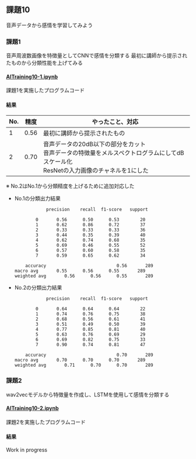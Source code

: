 ## 課題10
音声データから感情を学習してみよう

### 課題1
音声周波数画像を特徴量としてCNNで感情を分類する
最初に講師から提示されたものから分類性能を上げてみる

#### [AITraining10-1.ipynb](./AITraining10-1.ipynb)
課題1を実施したプログラムコード

#### 結果

| No. |  精度  | やったこと、対応 |
| ---- | ---- | ---- |
| 1 | 0.56 | 最初に講師から提示されたもの|
| 2 | 0.70 | 音声データの20dB以下の部分をカット<br>音声データの特徴量をメルスペクトログラムにしてdBスケール化<br>ResNetの入力画像のチャネルを1にした |

※ No.2はNo.1から分類精度を上げるために追加対応した


* No.1の分類出力結果
    ```
                precision    recall  f1-score   support

            0       0.56      0.50      0.53        20
            1       0.62      0.86      0.72        37
            2       0.33      0.33      0.33        36
            3       0.44      0.35      0.39        40
            4       0.62      0.74      0.68        35
            5       0.69      0.46      0.55        52
            6       0.57      0.60      0.58        35
            7       0.59      0.65      0.62        34

        accuracy                           0.56       289
    macro avg       0.55      0.56      0.55       289
    weighted avg       0.56      0.56      0.55       289
    ```
* No.2の分類出力結果
    ```
                precision    recall  f1-score   support

            0       0.64      0.64      0.64        22
            1       0.74      0.76      0.75        38
            2       0.68      0.56      0.61        41
            3       0.51      0.49      0.50        39
            4       0.77      0.85      0.81        40
            5       0.63      0.76      0.69        29
            6       0.69      0.82      0.75        33
            7       0.90      0.74      0.81        47

        accuracy                           0.70       289
    macro avg       0.70      0.70      0.70       289
    weighted avg       0.71      0.70      0.70       289
    ```

### 課題2
wav2vecモデルから特徴量を作成し、LSTMを使用して感情を分類する

#### [AITraining10-2.ipynb](./AITraining10-2.ipynb)
課題2を実施したプログラムコード

#### 結果
Work in progress
